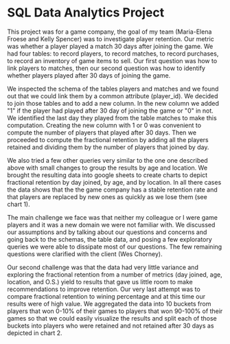 # SQL Data Analytics Project

This project was for a game company, the goal of my team (Maria-Elena Froese and Kelly Spencer) was to investigate player retention. Our metric was whether a player played a match 30 days after joining the game. We had four tables: to record players, to record matches, to record purchases, to record an inventory of game items to sell. Our first question was how to link players to matches, then our second question was how to identify whether players played after 30 days of joining the game.

We inspected the schema of the tables players and matches and we found out that we could link them by a common attribute (player_id). We decided to join those tables and to add a new column. In the new column we added "1" if the player had played after 30 day of joining the game or "0" in not. We identified the last day they played from the table matches to make this computation. Creating the new column with 1 or 0 was convenient to compute the number of players that played after 30 days. Then we proceeded to compute the fractional retention by adding all the players retained and dividing them by the number of players that joined by day.

We also tried a few other queries very similar to the one one described above with small changes to group the results by age and location. We brought the resulting data into google sheets to create charts to depict fractional retention by day joined, by age, and by location. In all there cases the data shows that the the game company has a stable retention rate and that players are replaced by new ones as quickly as we lose them (see chart 1).

The main challenge we face was that neither my colleague or I were game players and it was a new domain we were not familiar with. We discussed our assumptions and by talking about our questions and concerns and going back to the schemas, the table data, and posing a few exploratory queries we were able to dissipate most of our questions. The few remaining questions were clarified with the client (Wes Chorney).

Our second challenge was that the data had very little variance and exploring the fractional retention from a number of metrics (day joined, age, location, and O.S.) yield to results that gave us little room to make recommendations to improve retention. Our very last attempt was to compare fractional retention to wining percentage and at this time our results were of high value. We aggregated the data into 10 buckets from players that won 0-10% of their games to players that won 90-100% of their games so that we could easily visualize the results and split each of those buckets into players who were retained and not retained after 30 days as depicted in chart 2.

